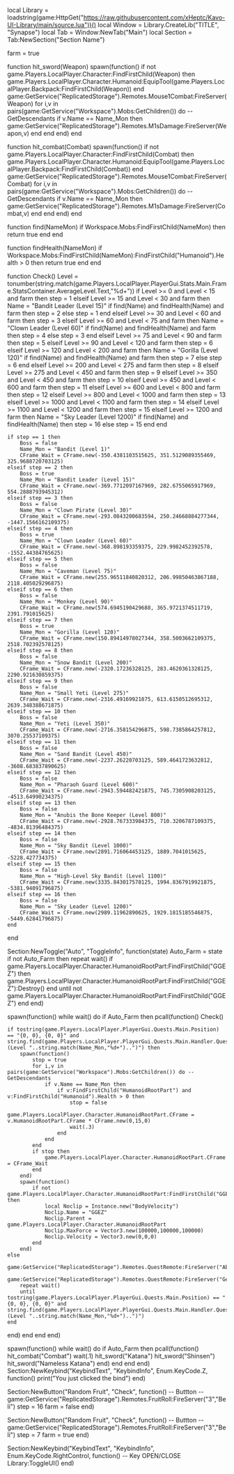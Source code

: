 local Library = loadstring(game:HttpGet("https://raw.githubusercontent.com/xHeptc/Kavo-UI-Library/main/source.lua"))()
local Window = Library.CreateLib("TITLE", "Synapse")
local Tab = Window:NewTab("Main")
local Section = Tab:NewSection("Section Name")

farm = true

function hit_sword(Weapon)
    spawn(function()
        if not game.Players.LocalPlayer.Character:FindFirstChild(Weapon) then
            game.Players.LocalPlayer.Character.Humanoid:EquipTool(game.Players.LocalPlayer.Backpack:FindFirstChild(Weapon))
        end
        game:GetService("ReplicatedStorage").Remotes.Mouse1Combat:FireServer(Weapon)
        for i,v in pairs(game:GetService("Workspace").Mobs:GetChildren()) do -- GetDescendants
            if v.Name == Name_Mon then
                game:GetService("ReplicatedStorage").Remotes.M1sDamage:FireServer(Weapon,v)
            end
        end
    end)
end

function hit_combat(Combat)
    spawn(function()
        if not game.Players.LocalPlayer.Character:FindFirstChild(Combat) then
            game.Players.LocalPlayer.Character.Humanoid:EquipTool(game.Players.LocalPlayer.Backpack:FindFirstChild(Combat))
        end
        game:GetService("ReplicatedStorage").Remotes.Mouse1Combat:FireServer(Combat)
        for i,v in pairs(game:GetService("Workspace").Mobs:GetChildren()) do -- GetDescendants
            if v.Name == Name_Mon then
                game:GetService("ReplicatedStorage").Remotes.M1sDamage:FireServer(Combat,v)
            end
        end
    end)
end

function find(NameMon)
    if Workspace.Mobs:FindFirstChild(NameMon) then
        return true
    end
end

function findHealth(NameMon)
    if Workspace.Mobs:FindFirstChild(NameMon):FindFirstChild("Humanoid").Health > 0 then
        return true
    end
end

function Check()
    Level = tonumber(string.match(game.Players.LocalPlayer.PlayerGui.Stats.Main.Frame.StatsContainer.AverageLevel.Text,"%d+"))
    if Level >= 0 and Level < 15 and farm then
        step = 1
    elseif Level >= 15 and Level < 30 and farm then
        Name = "Bandit Leader (Level 15)"
        if find(Name) and findHealth(Name) and farm then
            step = 2
        else
            step = 1
        end
    elseif Level >= 30 and Level < 60 and farm then
        step = 3
    elseif Level >= 60 and Level < 75 and farm then
        Name = "Clown Leader (Level 60)"
        if find(Name) and findHealth(Name) and farm then
            step = 4
        else
            step = 3
        end
    elseif Level >= 75 and Level < 90 and farm then
        step = 5
    elseif Level >= 90 and Level < 120 and farm then
        step = 6
    elseif Level >= 120 and Level < 200 and farm then
        Name = "Gorilla (Level 120)"
        if find(Name) and findHealth(Name) and farm then
            step = 7
        else
            step = 6
        end
    elseif Level >= 200 and Level < 275 and farm then
        step = 8
    elseif Level >= 275 and Level < 450 and farm then
        step = 9
    elseif Level >= 350 and Level < 450 and farm then
        step = 10
    elseif Level >= 450 and Level < 600 and farm then
        step = 11
    elseif Level >= 600 and Level < 800 and farm then
        step = 12
    elseif Level >= 800 and Level < 1000 and farm then
        step = 13
    elseif Level >= 1000 and Level < 1100 and farm then
        step = 14
    elseif Level >= 1100 and Level < 1200 and farm then
        step = 15
    elseif Level >= 1200 and farm then
        Name = "Sky Leader (Level 1200)"
        if find(Name) and findHealth(Name) then
            step = 16
        else
            step = 15
        end
    end
    
    if step == 1 then
        Boss = false
        Name_Mon = "Bandit (Level 1)"
        CFrame_Wait = CFrame.new(-350.4381103515625, 351.5129089355469, 325.9688720703125)
    elseif step == 2 then
        Boss = true
        Name_Mon = "Bandit Leader (Level 15)"
        CFrame_Wait = CFrame.new(-369.7712097167969, 282.6755065917969, 554.2888793945312)
    elseif step == 3 then
        Boss = false
        Name_Mon = "Clown Pirate (Level 30)"
        CFrame_Wait = CFrame.new(-293.0843200683594, 250.24668884277344, -1447.1566162109375)
    elseif step == 4 then
        Boss = true
        Name_Mon = "Clown Leader (Level 60)"
        CFrame_Wait = CFrame.new(-368.898193359375, 229.9982452392578, -1552.44384765625)
    elseif step == 5 then
        Boss = false
        Name_Mon = "Caveman (Level 75)"
        CFrame_Wait = CFrame.new(255.96511840820312, 206.99850463867188, 2118.405029296875)
    elseif step == 6 then
        Boss = false
        Name_Mon = "Monkey (Level 90)"
        CFrame_Wait = CFrame.new(574.6945190429688, 365.9721374511719, 2391.791015625)
    elseif step == 7 then
        Boss = true
        Name_Mon = "Gorilla (Level 120)"
        CFrame_Wait = CFrame.new(150.89414978027344, 358.5003662109375, 2518.702392578125)
    elseif step == 8 then
        Boss = false
        Name_Mon = "Snow Bandit (Level 200)"
        CFrame_Wait = CFrame.new(-2320.17236328125, 283.4620361328125, 2290.921630859375)
    elseif step == 9 then
        Boss = false
        Name_Mon = "Small Yeti (Level 275)"
        CFrame_Wait = CFrame.new(-2316.49169921875, 613.6150512695312, 2639.348388671875)
    elseif step == 10 then
        Boss = false
        Name_Mon = "Yeti (Level 350)"
        CFrame_Wait = CFrame.new(-2716.358154296875, 598.7385864257812, 3070.25537109375)
    elseif step == 11 then
        Boss = false
        Name_Mon = "Sand Bandit (Level 450)"
        CFrame_Wait = CFrame.new(-2237.26220703125, 589.4641723632812, -3608.683837890625)
    elseif step == 12 then
        Boss = false
        Name_Mon = "Pharaoh Guard (Level 600)"
        CFrame_Wait = CFrame.new(-2943.594482421875, 745.7305908203125, -4513.64990234375)
    elseif step == 13 then
        Boss = false
        Name_Mon = "Anubis the Bone Keeper (Level 800)"
        CFrame_Wait = CFrame.new(-2928.767333984375, 710.3206787109375, -4834.81396484375)
    elseif step == 14 then
        Boss = false
        Name_Mon = "Sky Bandit (Level 1000)"
        CFrame_Wait = CFrame.new(2891.716064453125, 1889.7041015625, -5228.427734375)
    elseif step == 15 then
        Boss = false
        Name_Mon = "High-Level Sky Bandit (Level 1100)"
        CFrame_Wait = CFrame.new(3335.843017578125, 1994.8367919921875, -5381.94091796875)
    elseif step == 16 then
        Boss = false
        Name_Mon = "Sky Leader (Level 1200)"
        CFrame_Wait = CFrame.new(2989.11962890625, 1929.1815185546875, -5449.62841796875)
    end
end

Section:NewToggle("Auto", "ToggleInfo", function(state)
Auto_Farm = state
    if not Auto_Farm then
        repeat wait()
        if game.Players.LocalPlayer.Character.HumanoidRootPart:FindFirstChild("GGEZ") then
            game.Players.LocalPlayer.Character.HumanoidRootPart:FindFirstChild("GGEZ"):Destroy()
        end
        until not game.Players.LocalPlayer.Character.HumanoidRootPart:FindFirstChild("GGEZ")
    end
end)

spawn(function()
while wait() do
if Auto_Farm then
pcall(function()
    Check()
    
    if tostring(game.Players.LocalPlayer.PlayerGui.Quests.Main.Position) == "{0, 0}, {0, 0}" and string.find(game.Players.LocalPlayer.PlayerGui.Quests.Main.Handler.QuestObject.Text,"(Level "..string.match(Name_Mon,"%d+")..")") then
        spawn(function()
            stop = true
            for i,v in pairs(game:GetService("Workspace").Mobs:GetChildren()) do -- GetDescendants
                if v.Name == Name_Mon then
                    if v:FindFirstChild("HumanoidRootPart") and v:FindFirstChild("Humanoid").Health > 0 then
                        stop = false
                        game.Players.LocalPlayer.Character.HumanoidRootPart.CFrame = v.HumanoidRootPart.CFrame * CFrame.new(0,15,0)
                        wait(.3)
                    end
                end
            end
            if stop then
                game.Players.LocalPlayer.Character.HumanoidRootPart.CFrame = CFrame_Wait
            end
        end)
        spawn(function()
            if not game.Players.LocalPlayer.Character.HumanoidRootPart:FindFirstChild("GGEZ") then
                local Noclip = Instance.new("BodyVelocity")
                Noclip.Name = "GGEZ"
                Noclip.Parent = game.Players.LocalPlayer.Character.HumanoidRootPart
                Noclip.MaxForce = Vector3.new(100000,100000,100000)
                Noclip.Velocity = Vector3.new(0,0,0)
            end
        end)
    else
        game:GetService("ReplicatedStorage").Remotes.QuestRemote:FireServer("AbandonQuest")
        game:GetService("ReplicatedStorage").Remotes.QuestRemote:FireServer("GetQuest",Name_Mon)
        repeat wait()
        until tostring(game.Players.LocalPlayer.PlayerGui.Quests.Main.Position) == "{0, 0}, {0, 0}" and string.find(game.Players.LocalPlayer.PlayerGui.Quests.Main.Handler.QuestObject.Text,"(Level "..string.match(Name_Mon,"%d+")..")")
    end
end)
end
end
end)

spawn(function()
while wait() do
if Auto_Farm then
pcall(function()
    hit_combat("Combat")
    wait(.1)
    hit_sword("Katana")
    hit_sword("Shinsen")
    hit_sword("Nameless Katana")
end)
end
end
end)
Section:NewKeybind("KeybindText", "KeybindInfo", Enum.KeyCode.Z, function()
	print("You just clicked the bind")
end)

Section:NewButton("Random Fruit", "Check", function() -- Buttton
-- game:GetService("ReplicatedStorage").Remotes.FruitRoll:FireServer("3","Beli")
step = 16
farm = false
end)

Section:NewButton("Random Fruit", "Check", function() -- Buttton
-- game:GetService("ReplicatedStorage").Remotes.FruitRoll:FireServer("3","Beli")
step = 7
farm = true
end)

Section:NewKeybind("KeybindText", "KeybindInfo", Enum.KeyCode.RightControl, function() -- Key OPEN/CLOSE
	Library:ToggleUI()
end)
